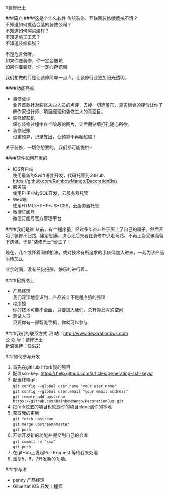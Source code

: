 #装修巴士

###简介
####这是个什么软件
传统装修、互联网装修傻傻搞不清？  
不知道如何挑选合适的装修公司？  
不知道如何购买建材？  
不知道施工工艺？  
不知道装修猫腻？  
  
不是危言耸听，  
如果你要装修，你一定会被坑  
如果你要装修，你一定心存遗憾  
  
我们想做的只是让装修简单一点点，让装修行业更加阳光透明。  

####功能亮点
* 装修点评  
业界首款针对装修从业人员的点评，去掉一切遮羞布，真实刻骨的评价让你了解你家设计师、项目经理和装修工人的真面目。  
* 装修留影机  
保存装修过程中各个阶段的图片，让后期钻墙打孔随心所欲。  
* 装修记账  
设定预算，记录支出，让预算不再超超超！  
  
关于装修，一切你想要的，我们都可能提供~  

####软件如何开发的  
* IOS客户端  
使用最新的Swift语言开发，代码托管到GitHub.  
https://github.com/RainbowMango/DecorationBus   
* 服务端  
使用PHP+MySQL开发，云服务器托管  
* Web端  
使用HTML5+PHP+JS+CSS，云服务器托管  
* 微博订阅号  
微信订阅号官方管理平台  

####我们是谁
从前，有个程序猿，经过多年奋斗终于买上了自己的房子，然后开始了装修不归路…痛定思痛，决心让后来者在装修中少走弯路、不再上当受骗而留下遗憾，于是“装修巴士”诞生了！  
  
现在，几个或怀着同样想法，或对技术有所追求的小伙伴加入进来，一起为该产品添砖加瓦...  
  
业余时间，没有任何报酬，快乐的进行着...  
  
####招贤纳士
* 产品经理  
我们深深地意识到，产品设计不是程序猿的强项  
* 程序猿  
你的技术可能不全面，只要加入我们，总有你发挥的空间  
* 测试人员  
只要你有一部智能手机，你就可以参与  

####我们的联系方式
网       站：http://www.decorationbus.com  
公  众  号：装修巴士  
新浪微博：任洪彩  

###如何参与开发
1. 首先在gitHub上fork我的项目
2. 配置ssh-key: <https://help.github.com/articles/generating-ssh-keys/>
3. 配置终端git:  
   `git config --global user.name "your user name"`  
   `git config --global user.email "your email address"`  
   `git remote add upstream https://github.com/RainbowMango/DecorationBus.git`  
4. 把fork过去的项目也就是你的项目clone到你的本地
5. 获取我的更新  
   `git fetch upstream`   
   `git merge upstream/master`  
   `git push`
6. 开始开发新的功能并提交到自己的仓库  
   `git commit -m "xxx"`  
   `git push`
7. 在gitHub上发起Pull Request 等待我来处理
8. 重复5，6，7开发新的功能。

###参与者
* penny  产品经理
* Gilbertat iOS 开发工程师
